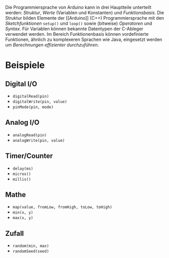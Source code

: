 Die Programmiersprache von Arduino kann in drei Hauptteile unterteilt werden: *Struktur*, *Werte* (Variablen und Konstanten) und *Funktionsbasis*. Die Struktur bilden Elemente der [[Arduino]] (C++) Programmiersprache mit den *Sketchfunktionen* `setup()` und `loop()` sowie (bitweise) *Operatoren* und *Syntax*. Für Variablen können bekannte Datentypen der C-Ableger verwendet werden. Im Bereich Funktionenbasis können vordefinierte Funktionen, ähnlich zu komplexeren Sprachen wie Java, eingesetzt werden um *Berechnungen effizienter durchzuführen*.

# Beispiele

## Digital I/O
- `digitalRead(pin)`
- `digitalWrite(pin, value)`
- `pinMode(pin, mode)`

## Analog I/O
- `analogRead(pin)`
- `analogWrite(pin, value)`

## Timer/Counter
- `delay(ms)`
- `micros()`
- `millis()`

## Mathe
- `map(value, fromLow, fromHigh, toLow, toHigh)`
- `min(x, y)`
- `max(x, y)`

## Zufall
- `random(min, max)`
- `randomSeed(seed)`
